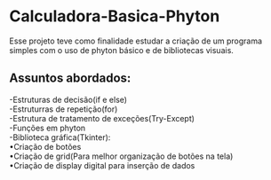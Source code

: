 # Calculadora-Basica-Phyton

Esse projeto teve como finalidade estudar a criação de um programa simples com o uso de phyton básico e de bibliotecas visuais.

## Assuntos abordados:

-Estruturas de decisão(if e else)<br>
-Estruturras de repetição(for)<br>
-Estrutura de tratamento de exceções(Try-Except)<br>
-Funções em phyton<br>
-Biblioteca gráfica(Tkinter):<br>
   •Criação de botões<br>
   •Criação de grid(Para melhor organização de botões na tela)<br>
   •Criação de display digital para inserção de dados<br>
